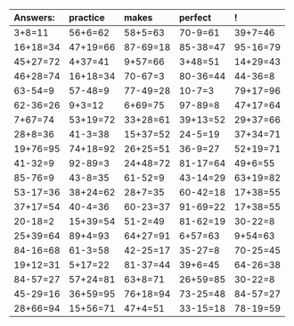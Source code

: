 | Answers: | practice | makes | perfect | ! |
| :--- | :--- | :--- | :--- | :--- |
| 3+8=11 | 56+6=62 | 58+5=63 | 70-9=61 | 39+7=46 | 
| 16+18=34 | 47+19=66 | 87-69=18 | 85-38=47 | 95-16=79 | 
| 45+27=72 | 4+37=41 | 9+57=66 | 3+48=51 | 14+29=43 | 
| 46+28=74 | 16+18=34 | 70-67=3 | 80-36=44 | 44-36=8 | 
| 63-54=9 | 57-48=9 | 77-49=28 | 10-7=3 | 79+17=96 | 
| 62-36=26 | 9+3=12 | 6+69=75 | 97-89=8 | 47+17=64 | 
| 7+67=74 | 53+19=72 | 33+28=61 | 39+13=52 | 29+37=66 | 
| 28+8=36 | 41-3=38 | 15+37=52 | 24-5=19 | 37+34=71 | 
| 19+76=95 | 74+18=92 | 26+25=51 | 36-9=27 | 52+19=71 | 
| 41-32=9 | 92-89=3 | 24+48=72 | 81-17=64 | 49+6=55 | 
| 85-76=9 | 43-8=35 | 61-52=9 | 43-14=29 | 63+19=82 | 
| 53-17=36 | 38+24=62 | 28+7=35 | 60-42=18 | 17+38=55 | 
| 37+17=54 | 40-4=36 | 60-23=37 | 91-69=22 | 17+38=55 | 
| 20-18=2 | 15+39=54 | 51-2=49 | 81-62=19 | 30-22=8 | 
| 25+39=64 | 89+4=93 | 64+27=91 | 6+57=63 | 9+54=63 | 
| 84-16=68 | 61-3=58 | 42-25=17 | 35-27=8 | 70-25=45 | 
| 19+12=31 | 5+17=22 | 81-37=44 | 39+6=45 | 64-26=38 | 
| 84-57=27 | 57+24=81 | 63+8=71 | 26+59=85 | 30-22=8 | 
| 45-29=16 | 36+59=95 | 76+18=94 | 73-25=48 | 84-57=27 | 
| 28+66=94 | 15+56=71 | 47+4=51 | 33-15=18 | 78-19=59 | 
